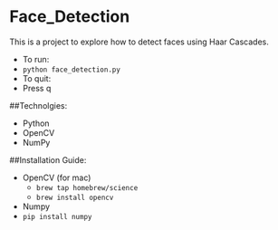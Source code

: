 # Face_Detection
This is a project to explore how to detect faces using Haar Cascades. 
* To run: 
 * `python face_detection.py`
* To quit:
 * Press q


##Technolgies: 
* Python
* OpenCV
* NumPy

##Installation Guide:
* OpenCV (for mac)
  * `brew tap homebrew/science`
  * `brew install opencv`
* Numpy
 * `pip install numpy`

